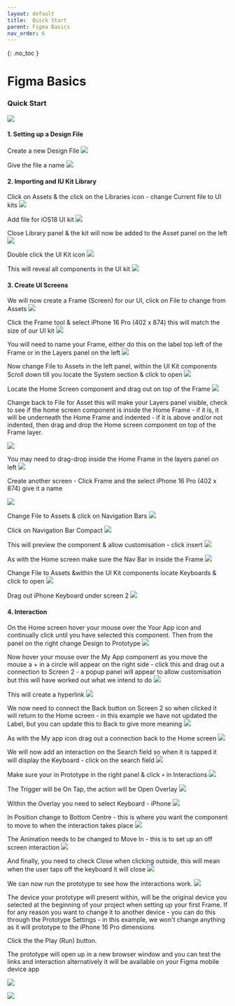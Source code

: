```yaml
---
layout: default
title:  Quick Start
parent: Figma Basics
nav_order: 6
---
```


{: .no_toc }

# Figma Basics

### Quick Start

![](../images/NEW_FIGMA_2024/quick_start.gif)

#### 1. Setting up a Design File

Create a new Design File
![](../images/NEW_FIGMA_2024/Create_new_file_2.png)

Give the file a name
![](../images/NEW_FIGMA_2024/name_project.png)


#### 2. Importing and IU Kit Library

Click on Assets & the click on the Libraries icon - change Current file to UI kits
![](../images/NEW_FIGMA_2024/lib_kits_select.png)

Add file for iOS18 UI kit
![](../images/NEW_FIGMA_2024/lib_add_fileOS_kit.png)

Close Library panel & the kit will now be added to the Asset panel on the left
![](../images/NEW_FIGMA_2024/Lib_added_close_2.png)

Double click the UI Kit icon
![](../images/NEW_FIGMA_2024/DD_click.png)

This will reveal all components in the UI kit
![](../images/NEW_FIGMA_2024/com_appear.png)

#### 3. Create UI Screens

We will now create a Frame (Screen) for our UI, click on File to change from Assets
![](../images/NEW_FIGMA_2024/go_to_file.png)

Click the Frame tool & select iPhone 16 Pro (402 x 874) this will match the size of our UI kit
![](../images/NEW_FIGMA_2024/select_frame_tool.png)

You will need to name your Frame, either do this on the label top left of the Frame or in the Layers panel on the left
![](../images/NEW_FIGMA_2024/name_frame_home.png)

Now change File to Assets in the left panel, within the UI Kit components Scroll down till you locate the System section & click to open
![](../images/NEW_FIGMA_2024/system_comp.png)


 Locate the Home Screen component and drag out on top of the Frame
![](../images/NEW_FIGMA_2024/drag_home_screen.png)


 Change back to File for Asset  this will make your Layers panel visible, check to see if the home screen component is inside the Home Frame - if it is, it will be underneath the Home Frame and indented - if it is above and/or not indented, then  drag and drop the Home screen component on top of the Frame layer.

![](../images/NEW_FIGMA_2024/screen_inside_frame.png)

You may need to drag-drop inside the Home Frame in  the layers panel on left
![](../images/NEW_FIGMA_2024/last_one_bigger.png)


Create another screen - Click Frame and the select iPhone 16 Pro (402 x 874) give it a name

![](../images/NEW_FIGMA_2024/new_screen.png)

Change File to Assets & click on Navigation Bars
![](../images/NEW_FIGMA_2024/select_nav_bar_1.png)

Click on Navigation Bar Compact 
![](../images/NEW_FIGMA_2024/nav_bar_compact.png)


This will preview the component & allow customisation - click insert
![](../images/NEW_FIGMA_2024/nav_insert.png)

As with the Home screen make sure the Nav Bar in inside the  Frame
![](../images/NEW_FIGMA_2024/make_sure.png)

Change File to Assets &within the UI Kit components locate Keyboards & click to open
![](../images/NEW_FIGMA_2024/keyboard_1.png)

Drag out iPhone Keyboard under screen 2
![](../images/NEW_FIGMA_2024/drag_keyboard.png)

#### 4. Interaction

On the Home screen hover your mouse over the Your App icon and continually click until you have selected this component. Then from the panel on the right change Design to Prototype
![](../images/NEW_FIGMA_2024/my_app_1.png)

Now hover your mouse over the My App component as you move the mouse a + in a circle will appear on the right side - click this and drag out a connection to Screen 2 - a popup panel will appear to allow customisation but this will have worked out what we intend to do
![](../images/NEW_FIGMA_2024/link_model.png)

This will create a hyperlink
![](../images/NEW_FIGMA_2024/app_link_1.png)

We now need to connect the Back button on Screen 2 so when clicked it will return to the Home screen - in this example we have not updated the Label, but you can update this to Back to give more meaning 
![](../images/NEW_FIGMA_2024/label_1.png)

As with the My app icon drag out a connection back to the Home screen
![](../images/NEW_FIGMA_2024/label_to_home.png)

We will now add an interaction on the Search field so when it is tapped it will display the Keyboard - click on the search field
![](../images/NEW_FIGMA_2024/click_search.png)


Make sure your in Prototype in the right panel & click `+`  in Interactions
![](../images/NEW_FIGMA_2024/add_inter_plus.png)

The Trigger will be On Tap, the action will be Open Overlay
![](../images/NEW_FIGMA_2024/open_over.png)

Within the Overlay you need to select Keyboard - iPhone
![](../images/NEW_FIGMA_2024/overly_key.png)

In Position change to Bottom Centre - this is where you want the component to move to when the interaction takes place
![](../images/NEW_FIGMA_2024/bot_ctr.png)

The Animation needs to be changed to Move In  - this is to set up an off screen interaction
![](../images/NEW_FIGMA_2024/move_in.png)

And finally, you need to check Close when clicking outside, this will mean when the user taps off the keyboard it will close
![](../images/NEW_FIGMA_2024/overly_final.png)

We can now run the prototype to see how the interactions work.
![](../images/NEW_FIGMA_2024/ready_proto.png)


The device your prototype will present within, will be the original device you selected at the beginning of your project when setting up your first Frame. If for any reason you want to change it to another device - you can do this through the Prototype Settings - in this example, we won't change anything as it will prototype to the iPhone 16 Pro dimensions

Click the the Play (Run) button.

The prototype will open up in a new browser window and you can test the links and interaction alternatively it will be available on your Figma mobile device app

![](../images/NEW_FIGMA_2024/run_Proto_2.png)


![](../images/NEW_FIGMA_2024/quick_start.gif)



